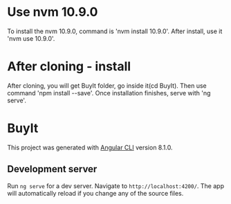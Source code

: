 # Use nvm 10.9.0
To install the nvm 10.9.0, command is 'nvm install 10.9.0'. After install, use it 'nvm use 10.9.0'.

# After cloning - install 
After cloning, you will get BuyIt folder, go inside it(cd BuyIt). Then use command 'npm install --save'. Once installation finishes, serve with 'ng serve'.

# BuyIt

This project was generated with [Angular CLI](https://github.com/angular/angular-cli) version 8.1.0.

## Development server

Run `ng serve` for a dev server. Navigate to `http://localhost:4200/`. The app will automatically reload if you change any of the source files.

